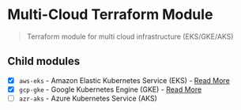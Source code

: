 # Multi-Cloud Terraform Module

> Terraform module for multi cloud infrastructure (EKS/GKE/AKS)

## Child modules

- [x] `aws-eks` - Amazon Elastic Kubernetes Service (EKS) - [Read More](/modules/aws-eks/README.md)
- [x] `gcp-gke` - Google Kubernetes Engine (GKE) - [Read More](/modules/gcp-gke/README.md)
- [ ] `azr-aks` - Azure Kubernetes Service (AKS)
